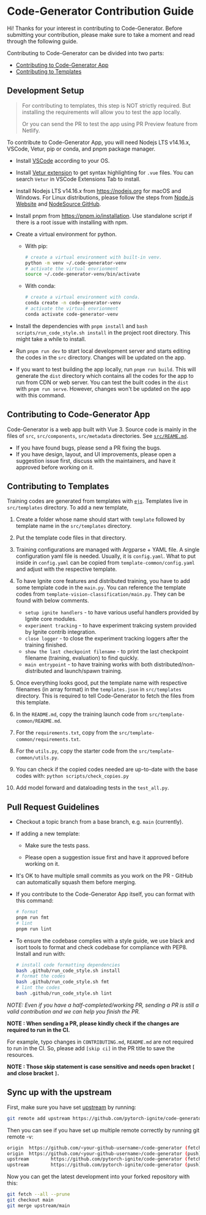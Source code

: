 # Code-Generator Contribution Guide

Hi! Thanks for your interest in contributing to Code-Generator.
Before submitting your contribution, please make sure to take a moment and read through the following guide.

Contributing to Code-Generator can be divided into two parts:

- [Contributing to Code-Generator App](#contributing-to-code-generator-app)
- [Contributing to Templates](#contributing-to-templates)

## Development Setup

> For contributing to templates, this step is NOT strictly required.
> But installing the requirements will allow you to test the app locally.
>
> Or you can send the PR to test the app using PR Preview feature from Netlify.

To contribute to Code-Generator App, you will need Nodejs LTS v14.16.x, VSCode, Vetur, pip or conda, and pnpm package manager.

- Install [VSCode](https://code.visualstudio.com/) according to your OS.

- Install [Vetur extension](https://marketplace.visualstudio.com/items?itemName=octref.vetur) to get syntax highlighting for `.vue` files. You can search `Vetur` in VSCode Extensions Tab to install.

- Install Nodejs LTS v14.16.x from https://nodejs.org for macOS and Windows. For Linux distributions, please follow the steps from [Node.js Website](https://nodejs.org/en/download/package-manager/) and [NodeSource GitHub](https://github.com/nodesource/distributions/blob/master/README.md#installation-instructions).

- Install pnpm from https://pnpm.io/installation. Use standalone script if there is a root issue with installing with npm.

- Create a virtual environment for python.

  - With pip:

    ```sh
    # create a virtual environment with built-in venv.
    python -m venv ~/.code-generator-venv
    # activate the virtual envrionment
    source ~/.code-generator-venv/bin/activate
    ```

  - With conda:
    ```sh
    # create a virtual environment with conda.
    conda create -n code-generator-venv
    # activate the virtual envrionment
    conda activate code-generator-venv
    ```

- Install the dependencies with `pnpm install` and `bash scripts/run_code_style.sh install` in the project root directory. This might take a while to install.

- Run `pnpm run dev` to start local development server and starts editing the codes in the `src` directory. Changes will be updated on the app.

- If you want to test building the app locally, run `pnpm run build`. This will generate the `dist` directory which contains all the codes for the app to run from CDN or web server. You can test the built codes in the `dist` with `pnpm run serve`. However, changes won't be updated on the app with this command.

## Contributing to Code-Generator App

Code-Generator is a web app built with Vue 3. Source code is mainly in the files of `src`, `src/components`, `src/metadata` directories. See [`src/REAME.md`](./src/README.md).

- If you have found bugs, please send a PR fixing the bugs.
- If you have design, layout, and UI improvements, please open a suggestion issue first, discuss with the maintainers, and have it approved before working on it.

## Contributing to Templates

Training codes are generated from templates with [`ejs`](https://ejs.co). Templates live in `src/templates` directory.
To add a new template,

1. Create a folder whose name should start with `template` followed by template name in the `src/templates` directory.

2. Put the template code files in that directory.

3. Training configurations are managed with Argparse + YAML file. A single configuration yaml file is needed. Usually, it is `config.yaml`. What to put inside in `config.yaml` can be copied from `template-common/config.yaml` and adjust with the respective template.

4. To have Ignite core features and distributed training, you have to add some template code in the `main.py`. You can reference the template codes from `template-vision-classification/main.py`. They can be found with below comments.

   - `setup ignite handlers` - to have various useful handlers provided by Ignite core modules.
   - `experiment tracking` - to have experiment trakcing system provided by Ignite contrib integration.
   - `close logger` - to close the experiment tracking loggers after the training finished.
   - `show the last checkpoint filename` - to print the last checkpoint filename (training, evaluation) to find quickly.
   - `main entrypoint` - to have training works with both distributed/non-distributed and launch/spawn training.

5. Once everything looks good, put the template name with respective filenames (in array format) in the `templates.json` in `src/templates` directory. This is required to tell Code-Generator to fetch the files from this template.

6. In the `README.md`, copy the training launch code from `src/template-common/README.md`.

7. For the `requirements.txt`, copy from the `src/template-common/requirements.txt`.

8. For the `utils.py`, copy the starter code from the `src/template-common/utils.py`.

9. You can check if the copied codes needed are up-to-date with the base codes with: `python scripts/check_copies.py`

10. Add model forward and dataloading tests in the `test_all.py`.

## Pull Request Guidelines

- Checkout a topic branch from a base branch, e.g. `main` (currently).

- If adding a new template:

  - Make sure the tests pass.

  - Please open a suggestion issue first and have it approved before working on it.

- It's OK to have multiple small commits as you work on the PR - GitHub can automatically squash them before merging.

- If you contribute to the Code-Generator App itself, you can format with this command:

  ```sh
  # format
  pnpm run fmt
  # lint
  pnpm run lint
  ```

- To ensure the codebase complies with a style guide, we use black and isort tools to format and check codebase for compliance with PEP8. Install and run with:

  ```sh
  # install code formatting dependencies
  bash .github/run_code_style.sh install
  # format the codes
  bash .github/run_code_style.sh fmt
  # lint the codes
  bash .github/run_code_style.sh lint
  ```

_NOTE: Even if you have a half-completed/working PR, sending a PR is still a valid contribution and we can help you finish the PR._

**NOTE : When sending a PR, please kindly check if the changes are required to run in the CI.**

For example, typo changes in `CONTRIBUTING.md`, `README.md` are not required to run in the CI. So, please add `[skip ci]` in the PR title to save the resources.

**NOTE : Those skip statement is case sensitive and needs open bracket `[` and close bracket `]`.**

## Sync up with the upstream

First, make sure you have set [upstream](https://docs.github.com/en/github/collaborating-with-issues-and-pull-requests/configuring-a-remote-for-a-fork) by running:

```sh
git remote add upstream https://github.com/pytorch-ignite/code-generator
```

Then you can see if you have set up multiple remote correctly by running git remote -v:

```sh
origin  https://github.com/<your-github-username>/code-generator (fetch)
origin  https://github.com/<your-github-username>/code-generator (push)
upstream        https://github.com/pytorch-ignite/code-generator (fetch)
upstream        https://github.com/pytorch-ignite/code-generator (push)
```

Now you can get the latest development into your forked repository with this:

```sh
git fetch --all --prune
git checkout main
git merge upstream/main
```
